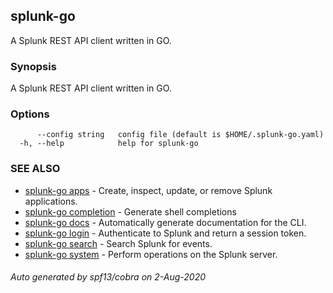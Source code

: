 ## splunk-go

A Splunk REST API client written in GO.

### Synopsis

A Splunk REST API client written in GO.

### Options

```
      --config string   config file (default is $HOME/.splunk-go.yaml)
  -h, --help            help for splunk-go
```

### SEE ALSO

* [splunk-go apps](splunk-go_apps.md)	 - Create, inspect, update, or remove Splunk applications.
* [splunk-go completion](splunk-go_completion.md)	 - Generate shell completions
* [splunk-go docs](splunk-go_docs.md)	 - Automatically generate documentation for the CLI.
* [splunk-go login](splunk-go_login.md)	 - Authenticate to Splunk and return a session token.
* [splunk-go search](splunk-go_search.md)	 - Search Splunk for events.
* [splunk-go system](splunk-go_system.md)	 - Perform operations on the Splunk server.

###### Auto generated by spf13/cobra on 2-Aug-2020
